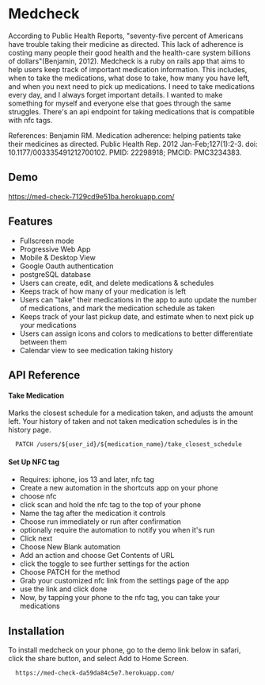 # Medcheck

According to Public Health Reports, "seventy-five percent of Americans have trouble taking their medicine as directed. This lack of adherence is costing many people their good health and the health-care system billions of dollars"(Benjamin, 2012). Medcheck is a ruby on rails app that aims to help users keep track of important medication information. This includes, when to take the medications, what dose to take, how many you have left, and when you next need to pick up medications. I need to take medications every day, and I always forget important details. I wanted to make something for myself and everyone else that goes through the same struggles. There's an api endpoint for taking medications that is compatible with nfc tags.


References:
Benjamin RM. Medication adherence: helping patients take their medicines as directed. Public Health Rep. 2012 Jan-Feb;127(1):2-3. doi: 10.1177/003335491212700102. PMID: 22298918; PMCID: PMC3234383.


## Demo

https://med-check-7129cd9e51ba.herokuapp.com/


## Features

- Fullscreen mode
- Progressive Web App
- Mobile & Desktop View
- Google Oauth authentication
- postgreSQL database
- Users can create, edit, and delete medications & schedules
- Keeps track of how many of your medication is left
- Users can "take" their medications in the app to auto update the number of medications, and mark the medication schedule as taken
- Keeps track of your last pickup date, and estimate when to next pick up your medications
- Users can assign icons and colors to medications to better differentiate between them
- Calendar view to see medication taking history

## API Reference

#### Take Medication
Marks the closest schedule for a medication taken, and adjusts the amount left. Your history of taken and not taken medication schedules is in the history page. 
```http
  PATCH /users/${user_id}/${medication_name}/take_closest_schedule
```

#### Set Up NFC tag
- Requires: iphone, ios 13 and later, nfc tag
- Create a new automation in the shortcuts app on your phone
- choose nfc
- click scan and hold the nfc tag to the top of your phone
- Name the tag after the medication it controls
- Choose run immediately or run after confirmation
- optionally require the automation to notify you when it's run
- Click next
- Choose New Blank automation
- Add an action and choose Get Contents of URL
- click the toggle to see further settings for the action
- Choose PATCH for the method
- Grab your customized nfc link from the settings page of the app
- use the link and click done
- Now, by tapping your phone to the nfc tag, you can take your medications


## Installation

To install medcheck on your phone, go to the demo link below in safari, click the share button, and select Add to Home Screen. 

```bash
  https://med-check-da59da84c5e7.herokuapp.com/
```
